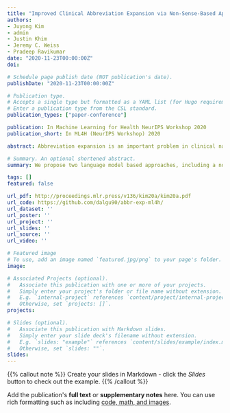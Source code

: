 ```yaml
---
title: "Improved Clinical Abbreviation Expansion via Non-Sense-Based Approaches"
authors:
- Juyong Kim
- admin
- Justin Khim
- Jeremy C. Weiss
- Pradeep Ravikumar
date: "2020-11-23T00:00:00Z"
doi:

# Schedule page publish date (NOT publication's date).
publishDate: "2020-11-23T00:00:00Z"

# Publication type.
# Accepts a single type but formatted as a YAML list (for Hugo requirements).
# Enter a publication type from the CSL standard.
publication_types: ["paper-conference"]

publication: In Machine Learning for Health NeurIPS Workshop 2020
publication_short: In ML4H (NeurIPS Workshop) 2020

abstract: Abbreviation expansion is an important problem in clinical natural language processing because abbreviations often occur in text notes in medical records, and expansions of these abbreviations are critical for downstream applications such as assistive diagnosis and insurance code review. Previous studies have treated abbreviation expansion as a special case of word sense disambiguation; however, abbreviation expansion is easier because we only need the character level expansion and not necessarily the full sense of the abbreviation. In particular, such character level expansions may naturally occur elsewhere in medical contexts. Accordingly, we consider two categories of methods for abbreviation expansion:(a) non-sense-based methods that use information solely at lexical levels using state-of-the-art language models, and (b) sense-based methods that also incorporate sense information, such as glosses, from knowledge bases, to simultaneously perform the two tasks of expansion and disambiguation of the abbreviation. We propose two language model based approaches, including a novel length-agnostic permutation language model, find non-sense methods to be more effective than sense-based methods, and achieve the state-of-theart on three clinical datasets.

# Summary. An optional shortened abstract.
summary: We propose two language model based approaches, including a novel length-agnostic permutation language model, find non-sense methods to be more effective than sense-based methods.

tags: []
featured: false

url_pdf: http://proceedings.mlr.press/v136/kim20a/kim20a.pdf
url_code: https://github.com/dalgu90/abbr-exp-ml4h/
url_dataset: ''
url_poster: ''
url_project: ''
url_slides: ''
url_source: ''
url_video: ''

# Featured image
# To use, add an image named `featured.jpg/png` to your page's folder. 
image:

# Associated Projects (optional).
#   Associate this publication with one or more of your projects.
#   Simply enter your project's folder or file name without extension.
#   E.g. `internal-project` references `content/project/internal-project/index.md`.
#   Otherwise, set `projects: []`.
projects:

# Slides (optional).
#   Associate this publication with Markdown slides.
#   Simply enter your slide deck's filename without extension.
#   E.g. `slides: "example"` references `content/slides/example/index.md`.
#   Otherwise, set `slides: ""`.
slides:
---
```


{{% callout note %}}
Create your slides in Markdown - click the *Slides* button to check out the example.
{{% /callout %}}

Add the publication's **full text** or **supplementary notes** here. You can use rich formatting such as including [code, math, and images](https://docs.hugoblox.com/content/writing-markdown-latex/).
